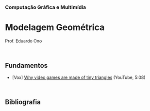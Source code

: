 ### Computação Gráfica e Multimídia

# Modelagem Geométrica

Prof. Eduardo Ono

<br>

## Fundamentos

- [Vox] [Why video games are made of tiny triangles](https://www.youtube.com/watch?v=U93RImC-by4) (YouTube, 5:08)

<br>

## Bibliografia

<br>
